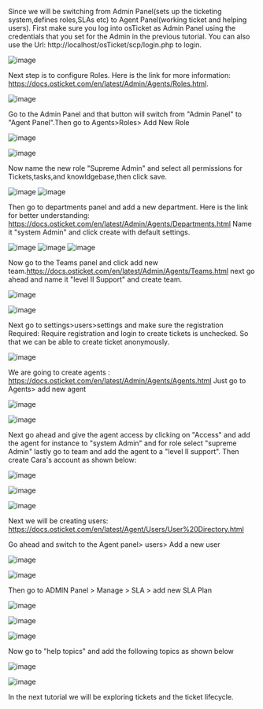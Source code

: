 
Since we will be switching from Admin Panel(sets up the ticketing system,defines roles,SLAs etc) to Agent Panel(working ticket and helping users).
First make sure you log into osTicket as Admin Panel using the credentials that you set for the Admin in the previous tutorial.
You can also use the Url: http://localhost/osTicket/scp/login.php  to login.

![image](https://user-images.githubusercontent.com/129979322/235323718-2145b962-6e84-4b25-9f09-f14fe87aad65.png)

Next step is to configure Roles.
Here is the link for more information: https://docs.osticket.com/en/latest/Admin/Agents/Roles.html.

![image](https://user-images.githubusercontent.com/129979322/235324245-50d5d5a0-a13d-4cc5-8702-3d4cafc5fa70.png)

Go to the Admin Panel and that button will switch from "Admin Panel" to "Agent Panel".Then go to Agents>Roles> Add New Role

![image](https://user-images.githubusercontent.com/129979322/235324201-ddb136e8-07a8-40db-a7d5-b56eae99e94a.png)

![image](https://user-images.githubusercontent.com/129979322/235324521-e2b817f3-150b-47df-bfd2-6690b8941566.png)

Now name the new role "Supreme Admin" and select all permissions for Tickets,tasks,and knowldgebase,then click save.

![image](https://user-images.githubusercontent.com/129979322/235325226-38875221-1b8b-45c3-aeb7-7eed68afb4ff.png)
![image](https://user-images.githubusercontent.com/129979322/235325271-a4dc89e5-832b-481d-b5fa-f9032cc2bee9.png)

Then go to departments panel and add a new department.
Here is the link for better understanding: https://docs.osticket.com/en/latest/Admin/Agents/Departments.html
Name it "system Admin" and click create with default settings.

![image](https://user-images.githubusercontent.com/129979322/235325887-d203fcc6-f45c-49c2-8f9f-cb67d2f69e60.png)
![image](https://user-images.githubusercontent.com/129979322/235325942-58336e8b-1ef0-4db6-8551-9a647f488c6b.png)
![image](https://user-images.githubusercontent.com/129979322/235325987-a9981948-236c-438c-a43e-e15226bda39a.png)

Now go to the Teams panel and click add new team.https://docs.osticket.com/en/latest/Admin/Agents/Teams.html
next go ahead and name it "level II Support" and create team.

![image](https://user-images.githubusercontent.com/129979322/235326793-cb0ffb8d-51e4-4962-8c86-b70f4402bc61.png)

![image](https://user-images.githubusercontent.com/129979322/235326864-795b0fdb-0e11-4d5f-9eb5-a16cf0eb146c.png)

Next go to settings>users>settings and make sure the registration Required: Require registration and login to create tickets is unchecked.
So that we can be able to create ticket anonymously.

![image](https://user-images.githubusercontent.com/129979322/235327044-c589eed0-950a-4d79-9855-5901009f7224.png)
 
 We are going to create agents : https://docs.osticket.com/en/latest/Admin/Agents/Agents.html
 Just go to Agents> add new agent
 
 ![image](https://user-images.githubusercontent.com/129979322/235328763-0a581876-1105-44c2-b65a-b6918243d96d.png)
 
 ![image](https://user-images.githubusercontent.com/129979322/235328620-22c99aba-0480-43aa-83eb-23be6fdaa7a0.png)
 
 Next go ahead and give the agent access by clicking on "Access" and add the agent for instance to "system Admin" 
 and for role select "supreme Admin" lastly go to team and add the agent to a "level II support".
 Then create Cara's account as shown below:
 
 ![image](https://user-images.githubusercontent.com/129979322/235328908-885583c8-1d07-4134-8957-73233a835161.png)
 
 ![image](https://user-images.githubusercontent.com/129979322/235329120-1abb62fd-a1e9-4a1c-b960-95041807958b.png)

![image](https://user-images.githubusercontent.com/129979322/235329148-5fc37c02-50f9-4fda-86d2-78e0fcd796f7.png)

Next we will be creating users: https://docs.osticket.com/en/latest/Agent/Users/User%20Directory.html

Go ahead and switch to the Agent panel> users> Add a new user

![image](https://user-images.githubusercontent.com/129979322/235737868-5a01c2f6-7fcf-48b2-bab1-cf5f120e4433.png)

![image](https://user-images.githubusercontent.com/129979322/235737974-e5015784-6f67-4503-9d02-d882d598f11f.png)


Then go to ADMIN Panel > Manage > SLA > add new SLA Plan

![image](https://user-images.githubusercontent.com/129979322/235329945-ccf7a871-fcfd-47ba-836d-a5274d9b0cb7.png)


![image](https://user-images.githubusercontent.com/129979322/235330243-dec3bfca-c19d-489f-84ea-7b0f4ea2fc33.png)

![image](https://user-images.githubusercontent.com/129979322/235330291-9e0a9193-6a1a-4e72-8135-7421e360e907.png)

Now go to "help topics" and add the following topics as shown below

![image](https://user-images.githubusercontent.com/129979322/235330556-992137a1-70f3-47a0-8d39-69edbad0eed2.png)

![image](https://user-images.githubusercontent.com/129979322/235330912-36141a45-7a84-49c9-9775-f3c761c34d0c.png)

In the next tutorial we will be exploring tickets and the ticket lifecycle.


